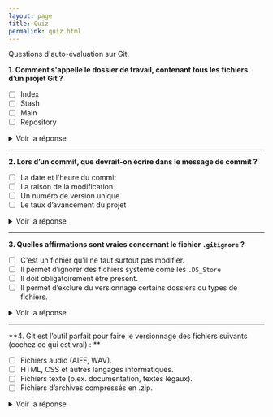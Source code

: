 ```yaml
---
layout: page
title: Quiz
permalink: quiz.html
---
```


Questions d'auto-évaluation sur Git.

**1. Comment s'appelle le dossier de travail, contenant tous les fichiers d’un projet Git ?**

- [ ] Index
- [ ] Stash
- [ ] Main
- [ ] Repository

<details>
  <summary>Voir la réponse</summary>
  <p>Repository.</p>
</details>

---

**2. Lors d’un commit, que devrait-on écrire dans le message de commit ?**

- [ ] La date et l'heure du commit
- [ ] La raison de la modification
- [ ] Un numéro de version unique
- [ ] Le taux d’avancement du projet

<details>
  <summary>Voir la réponse</summary>
  <p>Réponse n° 2. Les autres informations (date/heure, numéro de version) sont gérées automatiquement par Git, ce n'est pas pertinent de les mettre dans le message de commit.</p>
</details>

---

**3. Quelles affirmations sont vraies concernant le fichier `.gitignore` ?**

- [ ] C'est un fichier qu'il ne faut surtout pas modifier.
- [ ] Il permet d’ignorer des fichiers système come les `.DS_Store`
- [ ] Il doit obligatoirement être présent.
- [ ] Il permet d’exclure du versionnage certains dossiers ou types de fichiers.

<details>
  <summary>Voir la réponse</summary>
  <p>Réponses n° 2 et 4. Ce fichier est facultatif, et on peut tout à fait le modifier.</p>
</details>

---

**4. Git est l’outil parfait pour faire le versionnage des fichiers suivants (cochez ce qui est vrai) : **

- [ ] Fichiers audio (AIFF, WAV).
- [ ] HTML, CSS et autres langages informatiques.
- [ ] Fichiers texte (p.ex. documentation, textes légaux).
- [ ] Fichiers d’archives compressés en .zip.

<details>
  <summary>Voir la réponse</summary>
  <p>Réponses n° 2 et 3.</p>
</details>

